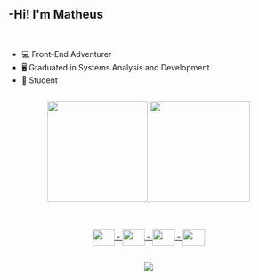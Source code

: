 

##   -Hi! I'm Matheus
<div><br>
  
- 💻  Front-End Adventurer 
- 🖥️  Graduated in Systems Analysis and Development
- 📖  Student

</div>

##

  
  
  <div align="center">
  <a href="https://github.com/marques-matheus">
  <img height="180em" src="https://github-readme-stats.vercel.app/api?username=marques-matheus&show_icons=true&theme=dark&include_all_commits=true&title_color=00613c&icon_color=00613c&bg_color=870a28&text_color=ffffff"/>
  <img height="180em" src="https://github-readme-stats.vercel.app/api/top-langs/?username=marques-matheus&layout=compact&langs_count=7&theme=dark&title_color=00613c&icon_color=00613c&bg_color=870a28&text_color=ffffff"/>
</div>
  



##
  
  
<div align="center" style="display: inline_block"><br>
    <img align="center" height="30" width="40" src="https://cdn.jsdelivr.net/gh/devicons/devicon/icons/javascript/javascript-original.svg" /> -
  <img align="center" height="30" width="40" src="https://cdn.jsdelivr.net/gh/devicons/devicon/icons/html5/html5-original.svg" /> -
  <img align="center" height="30" width="40" src="https://cdn.jsdelivr.net/gh/devicons/devicon/icons/react/react-original.svg" /> -
  <img align="center" height="30" width="40" src="https://cdn.jsdelivr.net/gh/devicons/devicon/icons/css3/css3-original.svg" />
    
  </div>

##


<div align="center"> 
<a href="https://www.linkedin.com/in/marques-matheus-silva/" target="_blank"><img src="https://img.shields.io/badge/LinkedIn-0077B5?style=for-the-badge&logo=linkedin&logoColor=white target="_blank"/></a>
</div>
